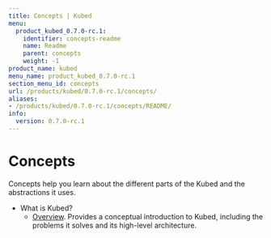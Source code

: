 ```yaml
---
title: Concepts | Kubed
menu:
  product_kubed_0.7.0-rc.1:
    identifier: concepts-readme
    name: Readme
    parent: concepts
    weight: -1
product_name: kubed
menu_name: product_kubed_0.7.0-rc.1
section_menu_id: concepts
url: /products/kubed/0.7.0-rc.1/concepts/
aliases:
- /products/kubed/0.7.0-rc.1/concepts/README/
info:
  version: 0.7.0-rc.1
---
```


# Concepts

Concepts help you learn about the different parts of the Kubed and the abstractions it uses.

- What is Kubed?
  - [Overview](/products/kubed/0.7.0-rc.1/concepts/what-is-kubed/overview). Provides a conceptual introduction to Kubed, including the problems it solves and its high-level architecture.
